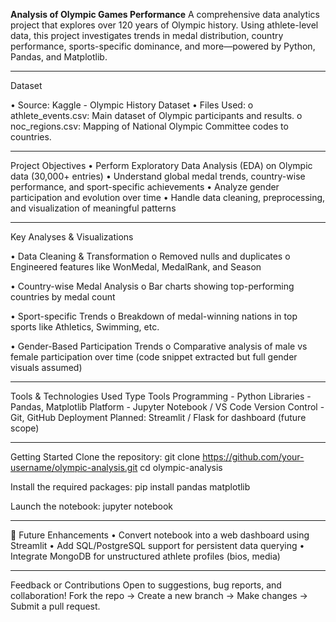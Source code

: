 **Analysis of Olympic Games Performance**
A comprehensive data analytics project that explores over 120 years of Olympic history. Using athlete-level data, this project investigates trends in medal distribution, country performance, sports-specific dominance, and more—powered by Python, Pandas, and Matplotlib.
________________________________________
Dataset

•	Source: Kaggle - Olympic History Dataset
•	Files Used:
o	athlete_events.csv: Main dataset of Olympic participants and results.
o	noc_regions.csv: Mapping of National Olympic Committee codes to countries.
________________________________________

Project Objectives
•	Perform Exploratory Data Analysis (EDA) on Olympic data (30,000+ entries)
•	Understand global medal trends, country-wise performance, and sport-specific achievements
•	Analyze gender participation and evolution over time
•	Handle data cleaning, preprocessing, and visualization of meaningful patterns
________________________________________

Key Analyses & Visualizations

• Data Cleaning & Transformation
o	Removed nulls and duplicates
o	Engineered features like WonMedal, MedalRank, and Season

• Country-wise Medal Analysis
o	Bar charts showing top-performing countries by medal count

• Sport-specific Trends
o	Breakdown of medal-winning nations in top sports like Athletics, Swimming, etc.

• Gender-Based Participation Trends
o	Comparative analysis of male vs female participation over time (code snippet extracted but full gender visuals assumed)
________________________________________

Tools & Technologies Used
Type	Tools
Programming -	Python
Libraries	  - Pandas, Matplotlib
Platform	  - Jupyter Notebook / VS Code
Version Control -	Git, GitHub
Deployment	Planned: Streamlit / Flask for dashboard (future scope)
________________________________________

Getting Started
Clone the repository:
git clone https://github.com/your-username/olympic-analysis.git
cd olympic-analysis

Install the required packages:
pip install pandas matplotlib

Launch the notebook:
jupyter notebook
________________________________________

🌱 Future Enhancements
•	Convert notebook into a web dashboard using Streamlit
•	Add SQL/PostgreSQL support for persistent data querying
•	Integrate MongoDB for unstructured athlete profiles (bios, media)
________________________________________

Feedback or Contributions
Open to suggestions, bug reports, and collaboration!
Fork the repo → Create a new branch → Make changes → Submit a pull request.
